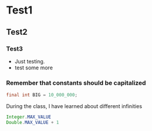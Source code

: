 # Test1
## Test2
### Test3
* Just testing.
* test some more



### Remember that constants should be capitalized
```java
final int BIG = 10_000_000;
```


During the class, I have learned about different infinities

```java
Integer.MAX_VALUE
Double.MAX_VALUE + 1
```
